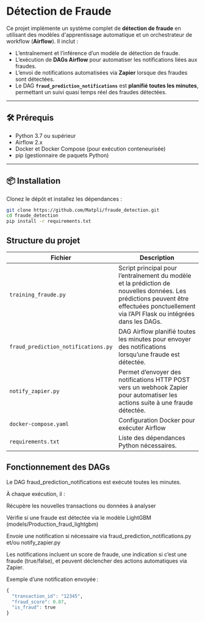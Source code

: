 # Détection de Fraude

Ce projet implémente un système complet de **détection de fraude** en utilisant des modèles d'apprentissage automatique et un orchestrateur de workflow (**Airflow**). Il inclut :

- L’entraînement et l’inférence d’un modèle de détection de fraude.  
- L’exécution de **DAGs Airflow** pour automatiser les notifications liées aux fraudes.  
- L’envoi de notifications automatisées via **Zapier** lorsque des fraudes sont détectées.  
- Le DAG **`fraud_prediction_notifications`** est **planifié toutes les minutes**, permettant un suivi quasi temps réel des fraudes détectées.

---

## 🛠️ Prérequis

- Python 3.7 ou supérieur  
- Airflow 2.x  
- Docker et Docker Compose (pour exécution conteneurisée)  
- pip (gestionnaire de paquets Python)  

---

## 📦 Installation

Clonez le dépôt et installez les dépendances :

```bash
git clone https://github.com/Matpli/fraude_detection.git
cd fraude_detection
pip install -r requirements.txt
```

## Structure du projet

| Fichier                             | Description                                                                                                                                                                              |
| ----------------------------------- | ---------------------------------------------------------------------------------------------------------------------------------------------------------------------------------------- |
| `training_fraude.py`                | Script principal pour l’entraînement du modèle et la prédiction de nouvelles données. Les prédictions peuvent être effectuées ponctuellement via l’API Flask ou intégrées dans les DAGs. |
| `fraud_prediction_notifications.py` | DAG Airflow planifié toutes les minutes pour envoyer des notifications lorsqu’une fraude est détectée.                                                                                   |
| `notify_zapier.py`                  | Permet d’envoyer des notifications HTTP POST vers un webhook Zapier pour automatiser les actions suite à une fraude détectée.                                                            |
| `docker-compose.yaml`               | Configuration Docker pour exécuter Airflow                                                                                                   |
| `requirements.txt`                  | Liste des dépendances Python nécessaires.                                                                                                                                                |

## Fonctionnement des DAGs

Le DAG fraud_prediction_notifications est exécuté toutes les minutes.

À chaque exécution, il :

Récupère les nouvelles transactions ou données à analyser

Vérifie si une fraude est détectée via le modèle LightGBM (models/Production_fraud_lightgbm)

Envoie une notification si nécessaire via fraud_prediction_notifications.py et/ou notify_zapier.py

Les notifications incluent un score de fraude, une indication si c’est une fraude (true/false), et peuvent déclencher des actions automatiques via Zapier.

Exemple d’une notification envoyée :
```r
{
  "transaction_id": "12345",
  "fraud_score": 0.87,
  "is_fraud": true
}
```
